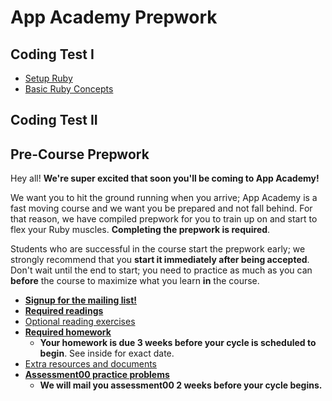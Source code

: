 # App Academy Prepwork

## Coding Test I

* [Setup Ruby][setup]
* [Basic Ruby Concepts][basic-concepts]

[setup]: ./coding-test-1/setup.md
[basic-concepts]: ./coding-test-1/basic-concepts.md

## Coding Test II

## Pre-Course Prepwork

Hey all! **We're super excited that soon you'll be coming to App
Academy!**

We want you to hit the ground running when you arrive; App Academy is
a fast moving course and we want you be prepared and not fall
behind. For that reason, we have compiled prepwork for you to train up
on and start to flex your Ruby muscles. **Completing the prepwork is
required**.

Students who are successful in the course start the prepwork early; we
strongly recommend that you **start it immediately after being
accepted**. Don't wait until the end to start; you need to practice as
much as you can **before** the course to maximize what you learn
**in** the course.

* **[Signup for the mailing list!][mailing-signup]**
* **[Required readings][readings]**
* [Optional reading exercises][exercises]
* **[Required homework][homework]**
    * **Your homework is due 3 weeks before your cycle is scheduled to
      begin**. See inside for exact date.
* [Extra resources and documents][resources]
* **[Assessment00 practice problems][practice-problems]**
    * **We will mail you assessment00 2 weeks before your cycle
      begins.**

[mailing-signup]: ./mailing-signup.md
[readings]: ./readings.md
[exercises]: ./exercises.md
[homework]: ./homework.md
[resources]: ./resources.md
[practice-problems]: ./assessment00-practice-problems/README.md
